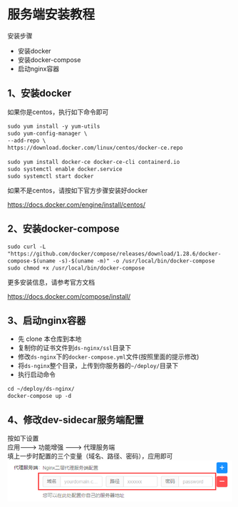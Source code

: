 # 服务端安装教程
安装步骤
* 安装docker
* 安装docker-compose
* 启动nginx容器
## 1、安装docker
如果你是centos，执行如下命令即可
```shell
sudo yum install -y yum-utils
sudo yum-config-manager \
--add-repo \
https://download.docker.com/linux/centos/docker-ce.repo

sudo yum install docker-ce docker-ce-cli containerd.io
sudo systemctl enable docker.service
sudo systemctl start docker
```

如果不是centos，请按如下官方步骤安装好docker

https://docs.docker.com/engine/install/centos/


## 2、安装docker-compose

```shell
sudo curl -L "https://github.com/docker/compose/releases/download/1.28.6/docker-compose-$(uname -s)-$(uname -m)" -o /usr/local/bin/docker-compose
sudo chmod +x /usr/local/bin/docker-compose
```
更多安装信息，请参考官方文档

https://docs.docker.com/compose/install/

## 3、启动nginx容器
* 先 clone 本仓库到本地
* 复制你的证书文件到`ds-nginx/ssl`目录下
* 修改`ds-nginx`下的`docker-compose.yml`文件(按照里面的提示修改)
* 将`ds-nginx`整个目录，上传到你服务器的`~/deploy/`目录下
* 执行启动命令
```shell
cd ~/deploy/ds-nginx/
docker-compose up -d
```
## 4、修改dev-sidecar服务端配置
按如下设置         
应用---> 功能增强 ---> 代理服务端       
填上一步时配置的三个变量（域名、路径、密码），应用即可      
![](./image/server.png)   

